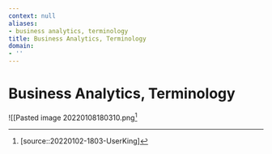 ```yaml
---
context: null
aliases:
- business analytics, terminology
title: Business Analytics, Terminology
domain:
- ''
---
```


# Business Analytics, Terminology

![[Pasted image 20220108180310.png[^1]

[^1]: [source::20220102-1803-UserKing]
